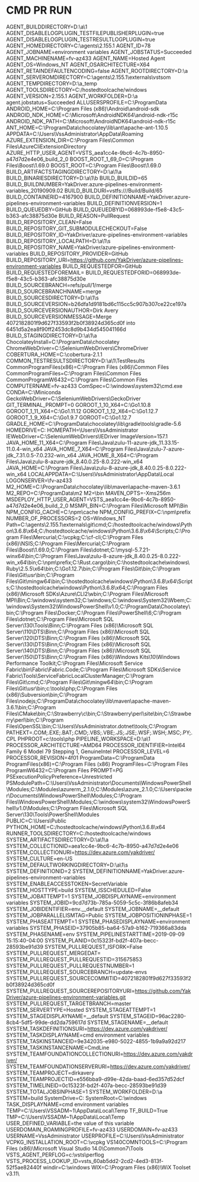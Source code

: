 # CMD PR RUN

AGENT_BUILDDIRECTORY=D:\a\1
AGENT_DISABLELOGPLUGIN_TESTFILEPUBLISHERPLUGIN=true
AGENT_DISABLELOGPLUGIN_TESTRESULTLOGPLUGIN=true
AGENT_HOMEDIRECTORY=C:\agents\2.155.1
AGENT_ID=78
AGENT_JOBNAME=environment variables
AGENT_JOBSTATUS=Succeeded
AGENT_MACHINENAME=fv-az433
AGENT_NAME=Hosted Agent
AGENT_OS=Windows_NT
AGENT_OSARCHITECTURE=X64
AGENT_RETAINDEFAULTENCODING=false
AGENT_ROOTDIRECTORY=D:\a
AGENT_SERVEROMDIRECTORY=C:\agents\2.155.1\externals\vstsom
AGENT_TEMPDIRECTORY=D:\a\_temp
AGENT_TOOLSDIRECTORY=C:/hostedtoolcache/windows
AGENT_VERSION=2.155.1
AGENT_WORKFOLDER=D:\a
agent.jobstatus=Succeeded
ALLUSERSPROFILE=C:\ProgramData
ANDROID_HOME=C:\Program Files (x86)\Android\android-sdk
ANDROID_NDK_HOME=C:\Microsoft\AndroidNDK64\android-ndk-r15c
ANDROID_NDK_PATH=C:\Microsoft\AndroidNDK64\android-ndk-r15c
ANT_HOME=C:\ProgramData\chocolatey\lib\ant\apache-ant-1.10.5
APPDATA=C:\Users\VssAdministrator\AppData\Roaming
AZURE_EXTENSION_DIR=C:\Program Files\Common Files\AzureCliExtensionDirectory
AZURE_HTTP_USER_AGENT=VSTS_aea1cc4e-9bc6-4c7b-8950-a47d7d2e4e06_build_2_0
BOOST_ROOT_1_69_0=C:\Program Files\Boost\1.69.0
BOOST_ROOT=C:\Program Files\Boost\1.69.0
BUILD_ARTIFACTSTAGINGDIRECTORY=D:\a\1\a
BUILD_BINARIESDIRECTORY=D:\a\1\b
BUILD_BUILDID=65
BUILD_BUILDNUMBER=YakDriver.azure-pipelines-environment-variables_20190909.02
BUILD_BUILDURI=vstfs:///Build/Build/65
BUILD_CONTAINERID=4167900
BUILD_DEFINITIONNAME=YakDriver.azure-pipelines-environment-variables
BUILD_DEFINITIONVERSION=1
BUILD_QUEUEDBY=GitHub
BUILD_QUEUEDBYID=068993de-f5e8-43c5-b363-afc38875d30e
BUILD_REASON=PullRequest
BUILD_REPOSITORY_CLEAN=False
BUILD_REPOSITORY_GIT_SUBMODULECHECKOUT=False
BUILD_REPOSITORY_ID=YakDriver/azure-pipelines-environment-variables
BUILD_REPOSITORY_LOCALPATH=D:\a\1\s
BUILD_REPOSITORY_NAME=YakDriver/azure-pipelines-environment-variables
BUILD_REPOSITORY_PROVIDER=GitHub
BUILD_REPOSITORY_URI=https://github.com/YakDriver/azure-pipelines-environment-variables
BUILD_REQUESTEDFOR=GitHub
BUILD_REQUESTEDFOREMAIL=
BUILD_REQUESTEDFORID=068993de-f5e8-43c5-b363-afc38875d30e
BUILD_SOURCEBRANCH=refs/pull/1/merge
BUILD_SOURCEBRANCHNAME=merge
BUILD_SOURCESDIRECTORY=D:\a\1\s
BUILD_SOURCEVERSION=b26dfa1d9181bd6c115cc5c907b307ce22ce197a
BUILD_SOURCEVERSIONAUTHOR=Dirk Avery
BUILD_SOURCEVERSIONMESSAGE=Merge 4072182801f9d627f33593f2b0f38924d365cd0f into 6451d5a2ea8f90ff2453dc8d9b434d545041166d
BUILD_STAGINGDIRECTORY=D:\a\1\a
ChocolateyInstall=C:\ProgramData\chocolatey
ChromeWebDriver=C:\SeleniumWebDrivers\ChromeDriver
COBERTURA_HOME=C:\cobertura-2.1.1
COMMON_TESTRESULTSDIRECTORY=D:\a\1\TestResults
CommonProgramFiles(x86)=C:\Program Files (x86)\Common Files
CommonProgramFiles=C:\Program Files\Common Files
CommonProgramW6432=C:\Program Files\Common Files
COMPUTERNAME=fv-az433
ComSpec=C:\windows\system32\cmd.exe
CONDA=C:\Miniconda
GeckoWebDriver=C:\SeleniumWebDrivers\GeckoDriver
GIT_TERMINAL_PROMPT=0
GOROOT_1_10_X64=C:\Go1.10.8
GOROOT_1_11_X64=C:\Go1.11.12
GOROOT_1_12_X64=C:\Go1.12.7
GOROOT_1_9_X64=C:\Go1.9.7
GOROOT=C:\Go1.12.7
GRADLE_HOME=C:\ProgramData\chocolatey\lib\gradle\tools\gradle-5.6
HOMEDRIVE=C:
HOMEPATH=\Users\VssAdministrator
IEWebDriver=C:\SeleniumWebDrivers\IEDriver
ImageVersion=157.1
JAVA_HOME_11_X64=C:\Program Files\Java\zulu-11-azure-jdk_11.33.15-11.0.4-win_x64
JAVA_HOME_7_X64=C:\Program Files\Java\zulu-7-azure-jdk_7.31.0.5-7.0.232-win_x64
JAVA_HOME_8_X64=C:\Program Files\Java\zulu-8-azure-jdk_8.40.0.25-8.0.222-win_x64
JAVA_HOME=C:\Program Files\Java\zulu-8-azure-jdk_8.40.0.25-8.0.222-win_x64
LOCALAPPDATA=C:\Users\VssAdministrator\AppData\Local
LOGONSERVER=\\fv-az433
M2_HOME=C:\ProgramData\chocolatey\lib\maven\apache-maven-3.6.1
M2_REPO=C:\ProgramData\m2
M2=\bin
MAVEN_OPTS=-Xms256m
MSDEPLOY_HTTP_USER_AGENT=VSTS_aea1cc4e-9bc6-4c7b-8950-a47d7d2e4e06_build_2_0
MSMPI_BIN=C:\Program Files\Microsoft MPI\Bin\
NPM_CONFIG_CACHE=C:\npm\cache
NPM_CONFIG_PREFIX=C:\npm\prefix
NUMBER_OF_PROCESSORS=2
OS=Windows_NT
Path=C:\agents\2.155.1\externals\git\cmd;C:/hostedtoolcache/windows\Python\3.6.8\x64;C:/hostedtoolcache/windows\Python\3.6.8\x64\Scripts;C:\Program Files\Mercurial\;C:\vcpkg;C:\cf-cli;C:\Program Files (x86)\NSIS\;C:\Program Files\Mercurial\;C:\Program Files\Boost\1.69.0;C:\Program Files\dotnet;C:\mysql-5.7.21-winx64\bin;C:\Program Files\Java\zulu-8-azure-jdk_8.40.0.25-8.0.222-win_x64\bin;C:\npm\prefix;C:\Rust\.cargo\bin;C:\hostedtoolcache\windows\Ruby\2.5.5\x64\bin;C:\Go1.12.7\bin;C:\Program Files\Git\bin;C:\Program Files\Git\usr\bin;C:\Program Files\Git\mingw64\bin;C:\hostedtoolcache\windows\Python\3.6.8\x64\Scripts;C:\hostedtoolcache\windows\Python\3.6.8\x64;C:\Program Files (x86)\Microsoft SDKs\Azure\CLI2\wbin;C:\Program Files\Microsoft MPI\Bin\;C:\windows\system32;C:\windows;C:\windows\System32\Wbem;C:\windows\System32\WindowsPowerShell\v1.0\;C:\ProgramData\Chocolatey\bin;C:\Program Files\Docker;C:\Program Files\PowerShell\6\;C:\Program Files\dotnet\;C:\Program Files\Microsoft SQL Server\130\Tools\Binn\;C:\Program Files (x86)\Microsoft SQL Server\110\DTS\Binn\;C:\Program Files (x86)\Microsoft SQL Server\120\DTS\Binn\;C:\Program Files (x86)\Microsoft SQL Server\130\DTS\Binn\;C:\Program Files (x86)\Microsoft SQL Server\140\DTS\Binn\;C:\Program Files (x86)\Microsoft SQL Server\150\DTS\Binn\;C:\Program Files (x86)\Windows Kits\10\Windows Performance Toolkit\;C:\Program Files\Microsoft Service Fabric\bin\Fabric\Fabric.Code;C:\Program Files\Microsoft SDKs\Service Fabric\Tools\ServiceFabricLocalClusterManager;C:\Program Files\Git\cmd;C:\Program Files\Git\mingw64\bin;C:\Program Files\Git\usr\bin;c:\tools\php;C:\Program Files (x86)\Subversion\bin;C:\Program Files\nodejs\;C:\ProgramData\chocolatey\lib\maven\apache-maven-3.6.1\bin;C:\Program Files\CMake\bin;C:\Strawberry\c\bin;C:\Strawberry\perl\site\bin;C:\Strawberry\perl\bin;C:\Program Files\OpenSSL\bin;C:\Users\VssAdministrator\.dotnet\tools;C:\Program
PATHEXT=.COM;.EXE;.BAT;.CMD;.VBS;.VBE;.JS;.JSE;.WSF;.WSH;.MSC;.PY;.CPL
PHPROOT=c:\tools\php
PIPELINE_WORKSPACE=D:\a\1
PROCESSOR_ARCHITECTURE=AMD64
PROCESSOR_IDENTIFIER=Intel64 Family 6 Model 79 Stepping 1, GenuineIntel
PROCESSOR_LEVEL=6
PROCESSOR_REVISION=4f01
ProgramData=C:\ProgramData
ProgramFiles(x86)=C:\Program Files (x86)
ProgramFiles=C:\Program Files
ProgramW6432=C:\Program Files
PROMPT=$P$G
PSExecutionPolicyPreference=Unrestricted
PSModulePath=C:\Users\VssAdministrator\Documents\WindowsPowerShell\Modules;C:\Modules\azurerm_2.1.0;C:\Modules\azure_2.1.0;C:\Users\packer\Documents\WindowsPowerShell\Modules;C:\Program Files\WindowsPowerShell\Modules;C:\windows\system32\WindowsPowerShell\v1.0\Modules;C:\Program Files\Microsoft SQL Server\130\Tools\PowerShell\Modules\
PUBLIC=C:\Users\Public
PYTHON_HOME=C:/hostedtoolcache/windows\Python\3.6.8\x64
RUNNER_TOOLSDIRECTORY=C:/hostedtoolcache/windows
SYSTEM_ARTIFACTSDIRECTORY=D:\a\1\a
SYSTEM_COLLECTIONID=aea1cc4e-9bc6-4c7b-8950-a47d7d2e4e06
SYSTEM_COLLECTIONURI=https://dev.azure.com/yakdriver/
SYSTEM_CULTURE=en-US
SYSTEM_DEFAULTWORKINGDIRECTORY=D:\a\1\s
SYSTEM_DEFINITIONID=2
SYSTEM_DEFINITIONNAME=YakDriver.azure-pipelines-environment-variables
SYSTEM_ENABLEACCESSTOKEN=SecretVariable
SYSTEM_HOSTTYPE=build
SYSTEM_ISSCHEDULED=False
SYSTEM_JOBATTEMPT=1
SYSTEM_JOBDISPLAYNAME=environment variables
SYSTEM_JOBID=9cd7d73b-785a-5059-5c5c-3f86b8afeb34
SYSTEM_JOBIDENTIFIER=env.__default
SYSTEM_JOBNAME=__default
SYSTEM_JOBPARALLELISMTAG=Public
SYSTEM_JOBPOSITIONINPHASE=1
SYSTEM_PHASEATTEMPT=1
SYSTEM_PHASEDISPLAYNAME=environment variables
SYSTEM_PHASEID=37905b85-ba64-57a9-b162-719366a83dda
SYSTEM_PHASENAME=env
SYSTEM_PIPELINESTARTTIME=2019-09-09 15:15:40-04:00
SYSTEM_PLANID=0c15323f-bd2f-407a-becc-28593be91d39
SYSTEM_PULLREQUEST_ISFORK=False
SYSTEM_PULLREQUEST_MERGEDAT=
SYSTEM_PULLREQUEST_PULLREQUESTID=315675853
SYSTEM_PULLREQUEST_PULLREQUESTNUMBER=1
SYSTEM_PULLREQUEST_SOURCEBRANCH=update-envs
SYSTEM_PULLREQUEST_SOURCECOMMITID=4072182801f9d627f33593f2b0f38924d365cd0f
SYSTEM_PULLREQUEST_SOURCEREPOSITORYURI=https://github.com/YakDriver/azure-pipelines-environment-variables.git
SYSTEM_PULLREQUEST_TARGETBRANCH=master
SYSTEM_SERVERTYPE=Hosted
SYSTEM_STAGEATTEMPT=1
SYSTEM_STAGEDISPLAYNAME=__default
SYSTEM_STAGEID=96ac2280-8cb4-5df5-99de-dd2da759617d
SYSTEM_STAGENAME=__default
SYSTEM_TASKDEFINITIONSURI=https://dev.azure.com/yakdriver/
SYSTEM_TASKDISPLAYNAME=cmd environment variables
SYSTEM_TASKINSTANCEID=9e342035-e980-5022-4855-1b9a9a92d217
SYSTEM_TASKINSTANCENAME=CmdLine
SYSTEM_TEAMFOUNDATIONCOLLECTIONURI=https://dev.azure.com/yakdriver/
SYSTEM_TEAMFOUNDATIONSERVERURI=https://dev.azure.com/yakdriver/
SYSTEM_TEAMPROJECT=dirkavery
SYSTEM_TEAMPROJECTID=e556bba9-d99e-42da-baad-6ed357d52dcf
SYSTEM_TIMELINEID=0c15323f-bd2f-407a-becc-28593be91d39
SYSTEM_TOTALJOBSINPHASE=1
SYSTEM_WORKFOLDER=D:\a
SYSTEM=build
SystemDrive=C:
SystemRoot=C:\windows
TASK_DISPLAYNAME=cmd environment variables
TEMP=C:\Users\VSSADM~1\AppData\Local\Temp
TF_BUILD=True
TMP=C:\Users\VSSADM~1\AppData\Local\Temp
USER_DEFINED_VARIABLE=the value of this variable
USERDOMAIN_ROAMINGPROFILE=fv-az433
USERDOMAIN=fv-az433
USERNAME=VssAdministrator
USERPROFILE=C:\Users\VssAdministrator
VCPKG_INSTALLATION_ROOT=C:\vcpkg
VS140COMNTOOLS=C:\Program Files (x86)\Microsoft Visual Studio 14.0\Common7\Tools\
VSTS_AGENT_PERFLOG=c:\vsts\perflog
VSTS_PROCESS_LOOKUP_ID=vsts_60ab5dd2-2cd2-4ed3-813f-52f5ae82440f
windir=C:\windows
WIX=C:\Program Files (x86)\WiX Toolset v3.11\
